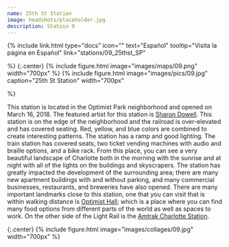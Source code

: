 ```yaml
---
name: 25th St Station
image: headshots/placeholder.jpg
description: Statoin 9
---
```


{%
  include link.html
  type="docs"
  icon=""
  text="Español"
  tooltip="Visita la página en Español"
  link="stations/09_25thst_SP"

%}
{:.center}
{%
  include figure.html
  image="images/maps/09.png"
  width="700px"
%}
{%
  include figure.html
  image="images/pics/09.jpg"
  caption="25th St Station"
  width="700px"

%}


This station is located in the Optimist Park neighborhood and opened on March 16, 2018. The featured artist for this station is [Sharon Dowell](https://www.sharondowell.com/). This station is on the edge of the neighborhood and the railroad is over-elevated and has covered seating. Red, yellow, and blue colors are combined to create interesting patterns. The station has a ramp and good lighting. The train station has covered seats, two ticket vending machines with audio and braille options, and a bike rack. From this place, you can see a very beautiful landscape of Charlotte both in the morning with the sunrise and at night with all of the lights on the buildings and skyscrapers. The station has greatly impacted the development of the surrounding area; there are many new apartment buildings with and without parking, and many commercial businesses, restaurants, and breweries have also opened. There are many important landmarks close to this station, one that you can visit that is within walking distance is [Optimist Hall](https://optimisthall.com/); which is a place where you can find many food options from different parts of the world as well as spaces to work. On the other side of the Light Rail is the [Amtrak Charlotte Station](https://www.amtrak.com/stations/clt).

{:.center}
{%
include figure.html
image="images/collages/09.jpg"
width="700px"
%}
